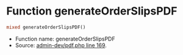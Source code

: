 Function generateOrderSlipsPDF
===========================





```php
mixed generateOrderSlipsPDF()
```

* Function name: generateOrderSlipsPDF
* Source: [admin-dev/pdf.php line 169](https://github.com/PrestaShop/PrestaShop/blob/1.5.0.5/admin-dev/pdf.php#L169).

